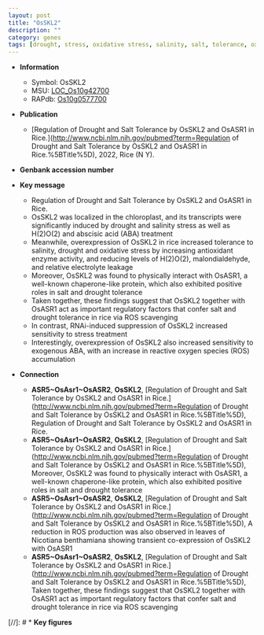 ```yaml
---
layout: post
title: "OsSKL2"
description: ""
category: genes
tags: [drought, stress, oxidative stress, salinity, salt, tolerance, oxidative, drought tolerance, salt tolerance, salinity stress, abscisic acid, reactive oxygen species, drought and oxidative stress]
---
```


* **Information**  
    + Symbol: OsSKL2  
    + MSU: [LOC_Os10g42700](http://rice.uga.edu/cgi-bin/ORF_infopage.cgi?orf=LOC_Os10g42700)  
    + RAPdb: [Os10g0577700](https://rapdb.dna.affrc.go.jp/locus/?name=Os10g0577700)  

* **Publication**  
    + [Regulation of Drought and Salt Tolerance by OsSKL2 and OsASR1 in Rice.](http://www.ncbi.nlm.nih.gov/pubmed?term=Regulation of Drought and Salt Tolerance by OsSKL2 and OsASR1 in Rice.%5BTitle%5D), 2022, Rice (N Y).

* **Genbank accession number**  

* **Key message**  
    + Regulation of Drought and Salt Tolerance by OsSKL2 and OsASR1 in Rice.
    + OsSKL2 was localized in the chloroplast, and its transcripts were significantly induced by drought and salinity stress as well as H(2)O(2) and abscisic acid (ABA) treatment
    + Meanwhile, overexpression of OsSKL2 in rice increased tolerance to salinity, drought and oxidative stress by increasing antioxidant enzyme activity, and reducing levels of H(2)O(2), malondialdehyde, and relative electrolyte leakage
    + Moreover, OsSKL2 was found to physically interact with OsASR1, a well-known chaperone-like protein, which also exhibited positive roles in salt and drought tolerance
    + Taken together, these findings suggest that OsSKL2 together with OsASR1 act as important regulatory factors that confer salt and drought tolerance in rice via ROS scavenging
    + In contrast, RNAi-induced suppression of OsSKL2 increased sensitivity to stress treatment
    + Interestingly, overexpression of OsSKL2 also increased sensitivity to exogenous ABA, with an increase in reactive oxygen species (ROS) accumulation

* **Connection**  
    + __ASR5~OsAsr1~OsASR2__, __OsSKL2__, [Regulation of Drought and Salt Tolerance by OsSKL2 and OsASR1 in Rice.](http://www.ncbi.nlm.nih.gov/pubmed?term=Regulation of Drought and Salt Tolerance by OsSKL2 and OsASR1 in Rice.%5BTitle%5D), Regulation of Drought and Salt Tolerance by OsSKL2 and OsASR1 in Rice.
    + __ASR5~OsAsr1~OsASR2__, __OsSKL2__, [Regulation of Drought and Salt Tolerance by OsSKL2 and OsASR1 in Rice.](http://www.ncbi.nlm.nih.gov/pubmed?term=Regulation of Drought and Salt Tolerance by OsSKL2 and OsASR1 in Rice.%5BTitle%5D),  Moreover, OsSKL2 was found to physically interact with OsASR1, a well-known chaperone-like protein, which also exhibited positive roles in salt and drought tolerance
    + __ASR5~OsAsr1~OsASR2__, __OsSKL2__, [Regulation of Drought and Salt Tolerance by OsSKL2 and OsASR1 in Rice.](http://www.ncbi.nlm.nih.gov/pubmed?term=Regulation of Drought and Salt Tolerance by OsSKL2 and OsASR1 in Rice.%5BTitle%5D),  A reduction in ROS production was also observed in leaves of Nicotiana benthamiana showing transient co-expression of OsSKL2 with OsASR1
    + __ASR5~OsAsr1~OsASR2__, __OsSKL2__, [Regulation of Drought and Salt Tolerance by OsSKL2 and OsASR1 in Rice.](http://www.ncbi.nlm.nih.gov/pubmed?term=Regulation of Drought and Salt Tolerance by OsSKL2 and OsASR1 in Rice.%5BTitle%5D),  Taken together, these findings suggest that OsSKL2 together with OsASR1 act as important regulatory factors that confer salt and drought tolerance in rice via ROS scavenging

[//]: # * **Key figures**  



